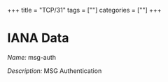 +++
title = "TCP/31"
tags = [""]
categories = [""]
+++

# IANA Data

_Name:_ msg-auth

_Description:_ MSG Authentication

